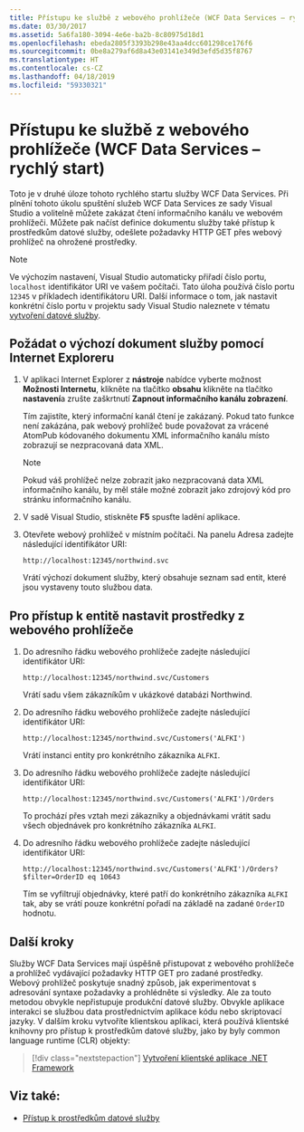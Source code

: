 ```yaml
---
title: Přístupu ke službě z webového prohlížeče (WCF Data Services – rychlý start)
ms.date: 03/30/2017
ms.assetid: 5a6fa180-3094-4e6e-ba2b-8c80975d18d1
ms.openlocfilehash: ebeda2805f3393b298e43aa4dcc601298ce176f6
ms.sourcegitcommit: 0be8a279af6d8a43e03141e349d3efd5d35f8767
ms.translationtype: HT
ms.contentlocale: cs-CZ
ms.lasthandoff: 04/18/2019
ms.locfileid: "59330321"
---
```

# <a name="accessing-the-service-from-a-web-browser-wcf-data-services-quickstart"></a>Přístupu ke službě z webového prohlížeče (WCF Data Services – rychlý start)

Toto je v druhé úloze tohoto rychlého startu služby WCF Data Services. Při plnění tohoto úkolu spuštění služeb WCF Data Services ze sady Visual Studio a volitelně můžete zakázat čtení informačního kanálu ve webovém prohlížeči. Můžete pak načíst definice dokumentu služby také přístup k prostředkům datové služby, odešlete požadavky HTTP GET přes webový prohlížeč na ohrožené prostředky.

> [!NOTE]
> Ve výchozím nastavení, Visual Studio automaticky přiřadí číslo portu, `localhost` identifikátor URI ve vašem počítači. Tato úloha používá číslo portu `12345` v příkladech identifikátoru URI. Další informace o tom, jak nastavit konkrétní číslo portu v projektu sady Visual Studio naleznete v tématu [vytvoření datové služby](../../../../docs/framework/data/wcf/creating-the-data-service.md).

## <a name="to-request-the-default-service-document-by-using-internet-explorer"></a>Požádat o výchozí dokument služby pomocí Internet Exploreru

1. V aplikaci Internet Explorer z **nástroje** nabídce vyberte možnost **Možnosti Internetu**, klikněte na tlačítko **obsahu** klikněte na tlačítko **nastavení**a zrušte zaškrtnutí  **Zapnout informačního kanálu zobrazení**.

     Tím zajistíte, který informační kanál čtení je zakázaný. Pokud tato funkce není zakázána, pak webový prohlížeč bude považovat za vrácené AtomPub kódovaného dokumentu XML informačního kanálu místo zobrazují se nezpracovaná data XML.

    > [!NOTE]
    > Pokud váš prohlížeč nelze zobrazit jako nezpracovaná data XML informačního kanálu, by měl stále možné zobrazit jako zdrojový kód pro stránku informačního kanálu.

2. V sadě Visual Studio, stiskněte **F5** spusťte ladění aplikace.

3. Otevřete webový prohlížeč v místním počítači. Na panelu Adresa zadejte následující identifikátor URI:

    ```
    http://localhost:12345/northwind.svc
    ```

     Vrátí výchozí dokument služby, který obsahuje seznam sad entit, které jsou vystaveny touto službou data.

## <a name="to-access-entity-set-resources-from-a-web-browser"></a>Pro přístup k entitě nastavit prostředky z webového prohlížeče

1. Do adresního řádku webového prohlížeče zadejte následující identifikátor URI:

    ```
    http://localhost:12345/northwind.svc/Customers
    ```

     Vrátí sadu všem zákazníkům v ukázkové databázi Northwind.

2. Do adresního řádku webového prohlížeče zadejte následující identifikátor URI:

    ```
    http://localhost:12345/northwind.svc/Customers('ALFKI')
    ```

     Vrátí instanci entity pro konkrétního zákazníka `ALFKI`.

3. Do adresního řádku webového prohlížeče zadejte následující identifikátor URI:

    ```
    http://localhost:12345/northwind.svc/Customers('ALFKI')/Orders
    ```

     To prochází přes vztah mezi zákazníky a objednávkami vrátit sadu všech objednávek pro konkrétního zákazníka `ALFKI`.

4. Do adresního řádku webového prohlížeče zadejte následující identifikátor URI:

    ```
    http://localhost:12345/northwind.svc/Customers('ALFKI')/Orders?$filter=OrderID eq 10643
    ```

     Tím se vyfiltrují objednávky, které patří do konkrétního zákazníka `ALFKI` tak, aby se vrátí pouze konkrétní pořadí na základě na zadané `OrderID` hodnotu.

## <a name="next-steps"></a>Další kroky

Služby WCF Data Services mají úspěšně přistupovat z webového prohlížeče a prohlížeč vydávající požadavky HTTP GET pro zadané prostředky. Webový prohlížeč poskytuje snadný způsob, jak experimentovat s adresování syntaxe požadavky a prohlédněte si výsledky. Ale za touto metodou obvykle nepřistupuje produkční datové služby. Obvykle aplikace interakci se službou data prostřednictvím aplikace kódu nebo skriptovací jazyky. V dalším kroku vytvoříte klientskou aplikaci, která používá klientské knihovny pro přístup k prostředkům datové služby, jako by byly common language runtime (CLR) objekty:

> [!div class="nextstepaction"]
> [Vytvoření klientské aplikace .NET Framework](../../../../docs/framework/data/wcf/creating-the-dotnet-client-application-wcf-data-services-quickstart.md)

## <a name="see-also"></a>Viz také:

- [Přístup k prostředkům datové služby](../../../../docs/framework/data/wcf/accessing-data-service-resources-wcf-data-services.md)
